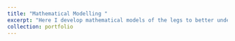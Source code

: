 ```yaml
---
title: "Mathematical Modelling " 
excerpt: "Here I develop mathematical models of the legs to better understand the development of external ground reaction forces <br/><img src='/images/JumpingModel.png'>"
collection: portfolio
---
```



